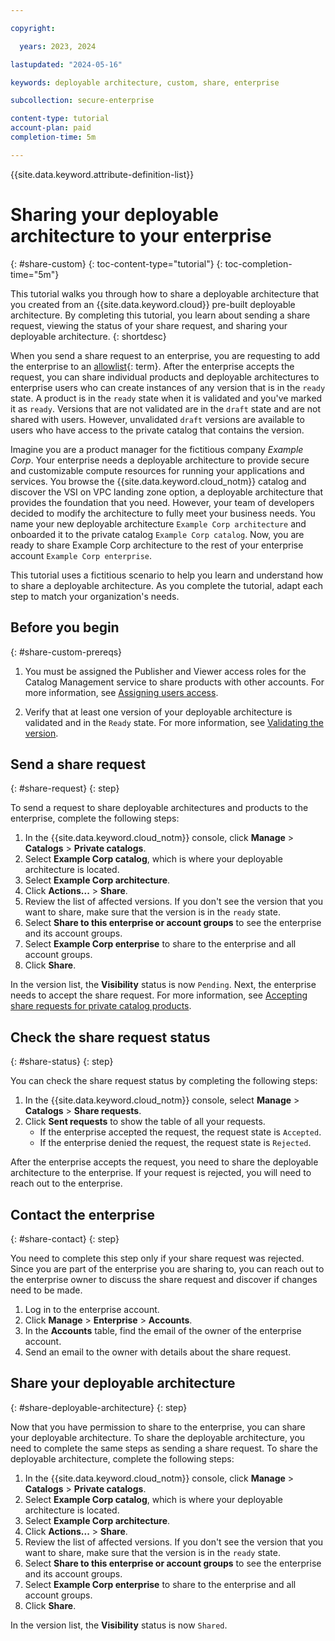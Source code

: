 ```yaml
---

copyright:

  years: 2023, 2024

lastupdated: "2024-05-16"

keywords: deployable architecture, custom, share, enterprise

subcollection: secure-enterprise

content-type: tutorial
account-plan: paid
completion-time: 5m

---
```


{{site.data.keyword.attribute-definition-list}}

# Sharing your deployable architecture to your enterprise
{: #share-custom}
{: toc-content-type="tutorial"}
{: toc-completion-time="5m"}

This tutorial walks you through how to share a deployable architecture that you created from an {{site.data.keyword.cloud}} pre-built deployable architecture. By completing this tutorial, you learn about sending a share request, viewing the status of your share request, and sharing your deployable architecture.
{: shortdesc}

When you send a share request to an enterprise, you are requesting to add the enterprise to an [allowlist](#x3954001){: term}. After the enterprise accepts the request, you can share individual products and deployable architectures to enterprise users who can create instances of any version that is in the `ready` state. A product is in the `ready` state when it is validated and you've marked it as `ready`. Versions that are not validated are in the `draft` state and are not shared with users. However, unvalidated `draft` versions are available to users who have access to the private catalog that contains the version. 

Imagine you are a product manager for the fictitious company _Example Corp_. Your enterprise needs a deployable architecture to provide secure and customizable compute resources for running your applications and services. You browse the {{site.data.keyword.cloud_notm}} catalog and discover the VSI on VPC landing zone option, a deployable architecture that provides the foundation that you need. However, your team of developers decided to modify the architecture to fully meet your business needs. You name your new deployable architecture `Example Corp architecture` and onboarded it to the private catalog `Example Corp catalog`. Now, you are ready to share Example Corp architecture to the rest of your enterprise account `Example Corp enterprise`.

This tutorial uses a fictitious scenario to help you learn and understand how to share a deployable architecture. As you complete the tutorial, adapt each step to match your organization's needs.

## Before you begin
{: #share-custom-prereqs}

1. You must be assigned the Publisher and Viewer access roles for the Catalog Management service to share products with other accounts. For more information, see [Assigning users access](/docs/account?topic=account-catalog-access).

1. Verify that at least one version of your deployable architecture is validated and in the `Ready` state. For more information, see [Validating the version](/docs/secure-enterprise?topic=secure-enterprise-onboard-da#validate-version).

## Send a share request
{: #share-request}
{: step}

To send a request to share deployable architectures and products to the enterprise, complete the following steps:

1. In the {{site.data.keyword.cloud_notm}} console, click **Manage** > **Catalogs** > **Private catalogs**.
1. Select **Example Corp catalog**, which is where your deployable architecture is located.
1. Select **Example Corp architecture**.
1. Click **Actions...** > **Share**.
1. Review the list of affected versions. If you don't see the version that you want to share, make sure that the version is in the `ready` state.
1. Select **Share to this enterprise or account groups** to see the enterprise and its account groups.
1. Select **Example Corp enterprise** to share to the enterprise and all account groups.
1. Click **Share**.

In the version list, the **Visibility** status is now `Pending`. Next, the enterprise needs to accept the share request. For more information, see [Accepting share requests for private catalog products](/docs/account?topic=account-catalog-share-accept&interface=ui).

## Check the share request status
{: #share-status}
{: step}

You can check the share request status by completing the following steps:

1. In the {{site.data.keyword.cloud_notm}} console, select **Manage** > **Catalogs** > **Share requests**.
2. Click **Sent requests** to show the table of all your requests.
   - If the enterprise accepted the request, the request state is `Accepted`.
   - If the enterprise denied the request, the request state is `Rejected`.

After the enterprise accepts the request, you need to share the deployable architecture to the enterprise. If your request is rejected, you will need to reach out to the enterprise.

## Contact the enterprise
{: #share-contact}
{: step}

You need to complete this step only if your share request was rejected. Since you are part of the enterprise you are sharing to, you can reach out to the enterprise owner to discuss the share request and discover if changes need to be made.

1. Log in to the enterprise account.
2. Click **Manage** > **Enterprise** > **Accounts**.
3. In the **Accounts** table, find the email of the owner of the enterprise account.
4. Send an email to the owner with details about the share request.

## Share your deployable architecture
{: #share-deployable-architecture}
{: step}

Now that you have permission to share to the enterprise, you can share your deployable architecture. To share the deployable architecture, you need to complete the same steps as sending a share request. To share the deployable architecture, complete the following steps:

1. In the {{site.data.keyword.cloud_notm}} console, click **Manage** > **Catalogs** > **Private catalogs**.
1. Select **Example Corp catalog**, which is where your deployable architecture is located.
1. Select **Example Corp architecture**.
1. Click **Actions...** > **Share**.
1. Review the list of affected versions. If you don't see the version that you want to share, make sure that the version is in the `ready` state.
1. Select **Share to this enterprise or account groups** to see the enterprise and its account groups.
1. Select **Example Corp enterprise** to share to the enterprise and all account groups.
1. Click **Share**.

In the version list, the **Visibility** status is now `Shared`.
